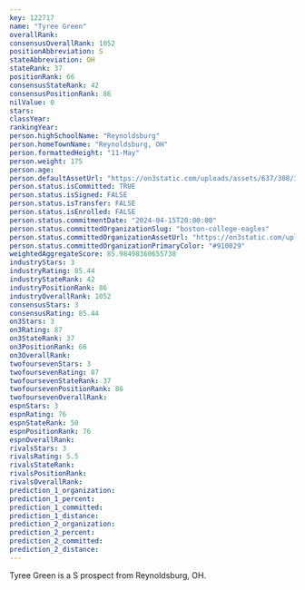 ```yaml
---
key: 122717
name: "Tyree Green"
overallRank: 
consensusOverallRank: 1052
positionAbbreviation: S
stateAbbreviation: OH
stateRank: 37
positionRank: 66
consensusStateRank: 42
consensusPositionRank: 86
nilValue: 0
stars: 
classYear: 
rankingYear: 
person.highSchoolName: "Reynoldsburg"
person.homeTownName: "Reynoldsburg, OH"
person.formattedHeight: "11-May"
person.weight: 175
person.age: 
person.defaultAssetUrl: "https://on3static.com/uploads/assets/637/308/308637.jpeg"
person.status.isCommitted: TRUE
person.status.isSigned: FALSE
person.status.isTransfer: FALSE
person.status.isEnrolled: FALSE
person.status.commitmentDate: "2024-04-15T20:00:00"
person.status.committedOrganizationSlug: "boston-college-eagles"
person.status.committedOrganizationAssetUrl: "https://on3static.com/uploads/assets/841/149/149841.svg"
person.status.committedOrganizationPrimaryColor: "#910029"
weightedAggregateScore: 85.98498360655738
industryStars: 3
industryRating: 85.44
industryStateRank: 42
industryPositionRank: 86
industryOverallRank: 1052
consensusStars: 3
consensusRating: 85.44
on3Stars: 3
on3Rating: 87
on3StateRank: 37
on3PositionRank: 66
on3OverallRank: 
twofoursevenStars: 3
twofoursevenRating: 87
twofoursevenStateRank: 37
twofoursevenPositionRank: 86
twofoursevenOverallRank: 
espnStars: 3
espnRating: 76
espnStateRank: 50
espnPositionRank: 76
espnOverallRank: 
rivalsStars: 3
rivalsRating: 5.5
rivalsStateRank: 
rivalsPositionRank: 
rivalsOverallRank: 
prediction_1_organization: 
prediction_1_percent: 
prediction_1_committed: 
prediction_1_distance: 
prediction_2_organization: 
prediction_2_percent: 
prediction_2_committed: 
prediction_2_distance: 
---
```

Tyree Green is a S prospect from Reynoldsburg, OH.